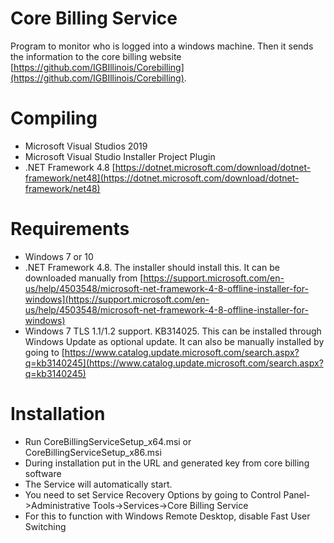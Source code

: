 # Core Billing Service


Program to monitor who is logged into a windows machine.  Then it sends the information to the core billing website [https://github.com/IGBIllinois/Corebilling](https://github.com/IGBIllinois/Corebilling).

# Compiling

* Microsoft Visual Studios 2019
* Microsoft Visual Studio Installer Project Plugin
* .NET Framework 4.8 [https://dotnet.microsoft.com/download/dotnet-framework/net48](https://dotnet.microsoft.com/download/dotnet-framework/net48)

# Requirements
* Windows 7 or 10
* .NET Framework 4.8.  The installer should install this.  It can be downloaded manually from [https://support.microsoft.com/en-us/help/4503548/microsoft-net-framework-4-8-offline-installer-for-windows](https://support.microsoft.com/en-us/help/4503548/microsoft-net-framework-4-8-offline-installer-for-windows)
* Windows 7 TLS 1.1/1.2 support. KB314025.  This can be installed through Windows Update as optional update.  It can also be manually installed by going to [https://www.catalog.update.microsoft.com/search.aspx?q=kb3140245](https://www.catalog.update.microsoft.com/search.aspx?q=kb3140245)

# Installation
* Run CoreBillingServiceSetup_x64.msi or CoreBillingServiceSetup_x86.msi
* During installation put in the URL and generated key from core billing software
* The Service will automatically start.
* You need to set Service Recovery Options by going to Control Panel->Administrative Tools->Services->Core Billing Service
* For this to function with Windows Remote Desktop, disable Fast User Switching


